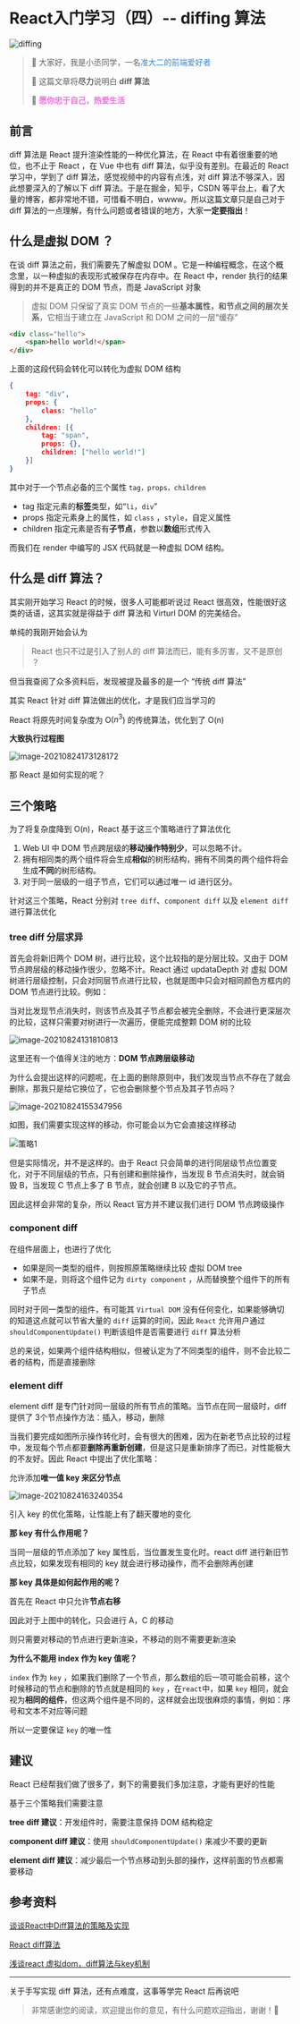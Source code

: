 # React入门学习（四）-- diffing 算法

![diffing](https://ljcimg.oss-cn-beijing.aliyuncs.com/img/diffing.png)

> 📢 大家好，我是小丞同学，一名<font color=#2e86de>准大二的前端爱好者</font>
>
> 📢 这篇文章将**尽力**说明白 **diff 算法**
>
> 📢 <font color=#f368e0>**愿你忠于自己，热爱生活**</font>

## 前言

diff 算法是 React 提升渲染性能的一种优化算法，在 React 中有着很重要的地位，也不止于 React ，在 Vue 中也有 diff 算法，似乎没有差别。在最近的 React 学习中，学到了 diff 算法，感觉视频中的内容有点浅，对 diff 算法不够深入，因此想要深入的了解以下 diff 算法。于是在掘金，知乎，CSDN 等平台上，看了大量的博客，都非常地不错，可惜看不明白，wwww。所以这篇文章只是自己对于 diff 算法的一点理解，有什么问题或者错误的地方，大家**一定要指出**！

## 什么是虚拟 DOM ？

在谈 diff 算法之前，我们需要先了解虚拟 DOM 。它是一种编程概念，在这个概念里，以一种虚拟的表现形式被保存在内存中。在 React 中，render 执行的结果得到的并不是真正的 DOM 节点，而是 JavaScript 对象

> 虚拟 DOM 只保留了真实 DOM 节点的一些**基本属性，和节点之间的层次关系**，它相当于建立在 JavaScript 和 DOM 之间的一层“缓存”

```html
<div class="hello">
    <span>hello world!</span>
</div>
```

上面的这段代码会转化可以转化为虚拟 DOM 结构

```json
{
    tag: "div",
    props: {
        class: "hello"
    },
    children: [{
        tag: "span",
        props: {},
        children: ["hello world!"]
    }]
}
```

其中对于一个节点必备的三个属性 `tag，props，children`

- tag 指定元素的**标签**类型，如“`li`，`div`”
- props 指定元素身上的属性，如 `class` ，`style`，自定义属性
- children 指定元素是否有**子节点**，参数以**数组**形式传入

而我们在 render 中编写的 JSX 代码就是一种虚拟 DOM 结构。

## 什么是 diff 算法？

其实刚开始学习 React 的时候，很多人可能都听说过 React 很高效，性能很好这类的话语，这其实就是得益于 diff 算法和 Virturl DOM 的完美结合。

单纯的我刚开始会认为

> React 也只不过是引入了别人的 diff 算法而已，能有多厉害，又不是原创 ？

但当我查阅了众多资料后，发现被提及最多的是一个 “传统 diff 算法”

其实 React 针对 diff  算法做出的优化，才是我们应当学习的

React 将原先时间复杂度为 O($n^3$) 的传统算法，优化到了 O(n)

**大致执行过程图**

![image-20210824173128172](https://ljcimg.oss-cn-beijing.aliyuncs.com/img/image-20210824173128172.png)

那 React 是如何实现的呢？

## 三个策略

为了将复杂度降到 O(n)，React 基于这三个策略进行了算法优化

1. Web UI 中 DOM 节点跨层级的**移动操作特别少**，可以忽略不计。
2. 拥有相同类的两个组件将会生成**相似**的树形结构，拥有不同类的两个组件将会生成**不同**的树形结构。
3. 对于同一层级的一组子节点，它们可以通过唯一 id 进行区分。

针对这三个策略，React 分别对 `tree diff`、`component diff` 以及 `element diff` 进行算法优化

### tree diff 分层求异

首先会将新旧两个 DOM 树，进行比较，这个比较指的是分层比较。又由于 DOM 节点跨层级的移动操作很少，忽略不计。React 通过 updataDepth 对 虚拟 DOM 树进行层级控制，只会对同层节点进行比较，也就是图中只会对相同颜色方框内的 DOM 节点进行比较。例如：

当对比发现节点消失时，则该节点及其子节点都会被完全删除，不会进行更深层次的比较，这样只需要对树进行一次遍历，便能完成整颗 DOM 树的比较

![image-20210824131810813](https://ljcimg.oss-cn-beijing.aliyuncs.com/img/image-20210824131810813.png)

这里还有一个值得关注的地方：**DOM 节点跨层级移动**

为什么会提出这样的问题呢，在上面的删除原则中，我们发现当节点不存在了就会删除，那我只是给它换位了，它也会删除整个节点及其子节点吗？

![image-20210824155347956](https://ljcimg.oss-cn-beijing.aliyuncs.com/img/image-20210824155347956.png)

如图，我们需要实现这样的移动，你可能会以为它会直接这样移动

![策略1](https://ljcimg.oss-cn-beijing.aliyuncs.com/img/%E7%AD%96%E7%95%A51.gif)

但是实际情况，并不是这样的。由于 React 只会简单的进行同层级节点位置变化，对于不同层级的节点，只有创建和删除操作，当发现 B 节点消失时，就会销毁 B，当发现 C 节点上多了 B 节点，就会创建 B 以及它的子节点。

因此这样会非常的复杂，所以 React 官方并不建议我们进行 DOM 节点跨级操作

### component diff

在组件层面上，也进行了优化

- 如果是同一类型的组件，则按照原策略继续比较 虚拟 DOM tree
- 如果不是，则将这个组件记为 `dirty component` ，从而替换整个组件下的所有子节点

同时对于同一类型的组件，有可能其 `Virtual DOM` 没有任何变化，如果能够确切的知道这点就可以节省大量的 `diff` 运算的时间，因此 `React` 允许用户通过 `shouldComponentUpdate()` 判断该组件是否需要进行 `diff` 算法分析

总的来说，如果两个组件结构相似，但被认定为了不同类型的组件，则不会比较二者的结构，而是直接删除

### element diff

element diff 是专门针对同一层级的所有节点的策略。当节点在同一层级时，diff 提供了 3个节点操作方法：插入，移动，删除

当我们要完成如图所示操作转化时，会有很大的困难，因为在新老节点比较的过程中，发现每个节点都要**删除再重新创建**，但是这只是重新排序了而已，对性能极大的不友好。因此 React 中提出了优化策略：

允许添加**唯一值 key 来区分节点**

![image-20210824163240354](https://ljcimg.oss-cn-beijing.aliyuncs.com/img/image-20210824163240354.png)



引入 key 的优化策略，让性能上有了翻天覆地的变化

**那 key 有什么作用呢？**

当同一层级的节点添加了 key 属性后，当位置发生变化时。react diff 进行新旧节点比较，如果发现有相同的 key 就会进行移动操作，而不会删除再创建

**那 key 具体是如何起作用的呢？**

首先在 React 中只允许**节点右移**

因此对于上图中的转化，只会进行 A，C 的移动

则只需要对移动的节点进行更新渲染，不移动的则不需要更新渲染

**为什么不能用 index 作为 key 值呢？**

`index` 作为 `key` ，如果我们删除了一个节点，那么数组的后一项可能会前移，这个时候移动的节点和删除的节点就是相同的 `key`  ，在`react`中，如果 `key` 相同，就会视为**相同的组件**，但这两个组件是不同的，这样就会出现很麻烦的事情，例如：序号和文本不对应等问题

所以一定要保证 `key` 的唯一性

## 建议

React 已经帮我们做了很多了，剩下的需要我们多加注意，才能有更好的性能

基于三个策略我们需要注意

**tree diff 建议**：开发组件时，需要注意保持 DOM 结构稳定

**component diff 建议**：使用 `shouldComponentUpdate()` 来减少不要的更新

**element diff 建议**：减少最后一个节点移动到头部的操作，这样前面的节点都需要移动

## 参考资料

[谈谈React中Diff算法的策略及实现](https://segmentfault.com/a/1190000016539430)

[React diff算法](https://segmentfault.com/a/1190000011492275)

[浅谈react 虚拟dom，diff算法与key机制](https://juejin.cn/post/6967626390380216334#heading-1)

---

关于手写实现 diff 算法，还有点难度，这事等学完 React 后再说吧

> 非常感谢您的阅读，欢迎提出你的意见，有什么问题欢迎指出，谢谢！🎈

